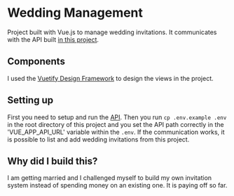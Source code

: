 # Wedding Management
Project built with Vue.js to manage wedding invitations. It communicates with the API built [in this project](https://github.com/jorgeribeiro/wedding-rsvp).

## Components
I used the [Vuetify Design Framework](https://vuetifyjs.com/en/) to design the views in the project.

## Setting up
First you need to setup and run the [API](https://github.com/jorgeribeiro/wedding-rsvp). Then you run `cp .env.example .env` in the root directory of this project and you set the API path correctly in the 'VUE_APP_API_URL' variable within the `.env`. If the communication works, it is possible to list and add wedding invitations from this project.

## Why did I build this?
I am getting married and I challenged myself to build my own invitation system instead of spending money on an existing one. It is paying off so far.
